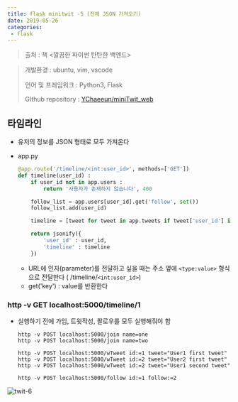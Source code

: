 ```yaml
---
title: flask minitwit -5 (전체 JSON 가져오기)
date: 2019-05-26
categories:
 - flask
---
```


 

> 출처 : 책 <깔끔한 파이썬 탄탄한 백엔드>



> 개발환경 : ubuntu, vim, vscode
>
> 언어 및 프레임워크 : Python3, Flask
>
> GIthub repository : [YChaeeun/miniTwit_web](<https://github.com/YChaeeun/miniTwit_web>)

 

## 타임라인

- 유저의 정보를 JSON 형태로 모두 가져온다

- app.py

  ```python
  @app.route('/timeline/<int:user_id>', methods=['GET'])
  def timeline(user_id) :
      if user_id not in app.users :
          return '사용자가 존재하지 않습니다', 400
  
      follow_list = app.users[user_id].get('follow', set())
      follow_list.add(user_id)
  
      timeline = [tweet for tweet in app.tweets if tweet['user_id'] in follow_list]
  
      return jsonify({
          'user_id' : user_id,
          'timeline' : timeline
      })
  ```

  - URL에 인자(parameter)를 전달하고 싶을 때는 주소 옆에 `<type:value>` 형식으로 전달한다 ( /timeline/`<int:user_id>`)
  - get('key') : value를 반환한다



### http -v GET localhost:5000/timeline/1

- 실행하기 전에 가입, 트윗작성, 팔로우를 모두 실행해줘야 함

  ```
  http -v POST localhost:5000/join name=one
  http -v POST localhost:5000/join name=two
  
  http -v POST localhost:5000/wTweet id:=1 tweet="User1 first tweet"
  http -v POST localhost:5000/wTweet id:=2 tweet="User2 first tweet"
  http -v POST localhost:5000/wTweet id:=2 tweet="User1 second tweet"
  
  http -v POST localhost:5000/follow id:=1 follow:=2
  ```

  

![twit-6]({{site.url}}{{site.baseurl}}/assets/images/twit-6.png)